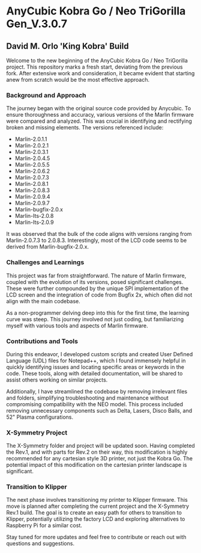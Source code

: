 # AnyCubic Kobra Go / Neo TriGorilla Gen_V.3.0.7
## David M. Orlo 'King Kobra' Build

Welcome to the new beginning of the AnyCubic Kobra Go / Neo TriGorilla project. This repository marks a fresh start, deviating from the previous fork. After extensive work and consideration, it became evident that starting anew from scratch would be the most effective approach.

### Background and Approach

The journey began with the original source code provided by Anycubic. To ensure thoroughness and accuracy, various versions of the Marlin firmware were compared and analyzed. This was crucial in identifying and rectifying broken and missing elements. The versions referenced include:

- Marlin-2.0.1.1
- Marlin-2.0.2.1
- Marlin-2.0.3.1
- Marlin-2.0.4.5
- Marlin-2.0.5.5
- Marlin-2.0.6.2
- Marlin-2.0.7.3
- Marlin-2.0.8.1
- Marlin-2.0.8.3
- Marlin-2.0.9.4
- Marlin-2.0.9.7
- Marlin-bugfix-2.0.x
- Marlin-Its-2.0.8
- Marlin-Its-2.0.9

It was observed that the bulk of the code aligns with versions ranging from Marlin-2.0.7.3 to 2.0.8.3. Interestingly, most of the LCD code seems to be derived from Marlin-bugfix-2.0.x.

### Challenges and Learnings

This project was far from straightforward. The nature of Marlin firmware, coupled with the evolution of its versions, posed significant challenges. These were further compounded by the unique SPI implementation of the LCD screen and the integration of code from Bugfix 2x, which often did not align with the main codebase.

As a non-programmer delving deep into this for the first time, the learning curve was steep. This journey involved not just coding, but familiarizing myself with various tools and aspects of Marlin firmware.

### Contributions and Tools

During this endeavor, I developed custom scripts and created User Defined Language (UDL) files for Notepad++, which I found immensely helpful in quickly identifying issues and locating specific areas or keywords in the code. These tools, along with detailed documentation, will be shared to assist others working on similar projects.

Additionally, I have streamlined the codebase by removing irrelevant files and folders, simplifying troubleshooting and maintenance without compromising compatibility with the NEO model. This process included removing unnecessary components such as Delta, Lasers, Disco Balls, and 52" Plasma configurations.

### X-Symmetry Project

The X-Symmetry folder and project will be updated soon. Having completed the Rev.1, and with parts for Rev.2 on their way, this modification is highly recommended for any cartesian style 3D printer, not just the Kobra Go. The potential impact of this modification on the cartesian printer landscape is significant.

### Transition to Klipper

The next phase involves transitioning my printer to Klipper firmware. This move is planned after completing the current project and the X-Symmetry Rev.1 build. The goal is to create an easy path for others to transition to Klipper, potentially utilizing the factory LCD and exploring alternatives to Raspberry Pi for a similar cost.

Stay tuned for more updates and feel free to contribute or reach out with questions and suggestions.
